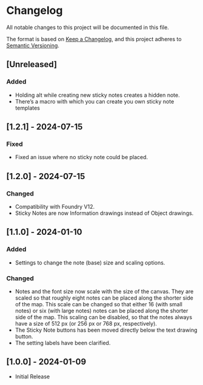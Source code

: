 # Changelog

All notable changes to this project will be documented in this file.

The format is based on [Keep a Changelog](https://keepachangelog.com/en/1.0.0/), and this project adheres to [Semantic Versioning](https://semver.org/spec/v2.0.0.html).

## [Unreleased]
### Added
- Holding alt while creating new sticky notes creates a hidden note.
- There’s a macro with which you can create you own sticky note templates

## [1.2.1] - 2024-07-15
### Fixed
- Fixed an issue where no sticky note could be placed.

## [1.2.0] - 2024-07-15
### Changed
- Compatibility with Foundry V12.
- Sticky Notes are now Information drawings instead of Object drawings.

## [1.1.0] - 2024-01-10
### Added
- Settings to change the note (base) size and scaling options.

### Changed
- Notes and the font size now scale with the size of the canvas. They are scaled so that roughly eight notes can be placed along the shorter side of the map. This scale can be changed so that either 16 (with small notes) or six (with large notes) notes can be placed along the shorter side of the map. This scaling can be disabled, so that the notes always have a size of 512 px (or 256 px or 768 px, respectively).
- The Sticky Note buttons has been moved directly below the text drawing button.
- The setting labels have been clarified.

## [1.0.0] - 2024-01-09
- Initial Release